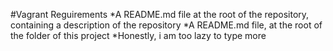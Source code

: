 #Vagrant
Reguirements
*A README.md file at the root of the repository, containing a description of the repository
*A README.md file, at the root of the folder of this project 
*Honestly, i am too lazy to type more
